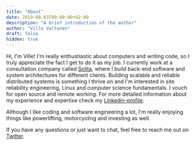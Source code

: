 ```yaml
---
title: "About"
date: 2019-08-03T00:00:00+02:00
description: "A brief introduction of the author"
author: "Ville Valtonen"
draft: false
hidden: true
---
```


Hi, I'm Ville! I'm really enthustiastic about computers and writing code, so I truly appreciate the fact I get to do it as my job. I currently work at a consultation company called [Solita](https://www.solita.fi/en), where I build back-end software and system architectures for different clients. Building scalable and reliable distributed systems is something I thrive on and I'm interested in site reliability engineering, Linux and computer science fundamentals. I vouch for open source and remote working. For more detailed information about my experience and expertise check my [Linkedin-profile](https://linkedin.com/in/valtonenville1).

Although I like coding and software engineering a lot, I'm really enjoying things like powerlifting, motorcycling and investing as well.

If you have any questions or just want to chat, feel free to reach me out on [Twitter](https://twitter.com/villevalto).